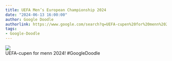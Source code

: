 ```yaml
---
title: UEFA Men’s European Championship 2024
date: "2024-06-13 16:00:00"
author: Google Doodle
authorlink: https://www.google.com/search?q=UEFA-cupen%20for%20menn%202024
tags:
- Google-Doodle
---
```

<img src="https://www.google.com/logos/doodles/2024/uefa-mens-european-championship-2024-6753651837110512-l.png" referrerpolicy="no-referrer"><br>UEFA-cupen for menn 2024! #GoogleDoodle